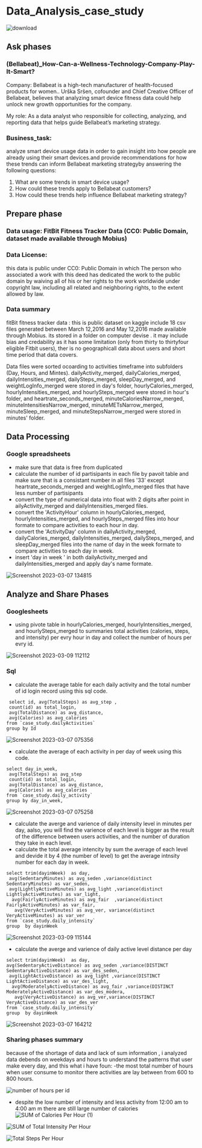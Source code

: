 # Data_Analysis_case_study

   ![download](https://user-images.githubusercontent.com/107117693/223338806-497f771b-4d59-4d2c-bf29-7cfff12620fe.png)


## Ask phases

### (Bellabeat)_How-Can-a-Wellness-Technology-Company-Play-It-Smart?
Company: Bellabeat is a high-tech manufacturer of health-focused products for women.. Urška Sršen, cofounder and Chief Creative Officer of Bellabeat, believes that analyzing smart
device fitness data could help unlock new growth opportunities for the company.

My role: As a data analyst who responsible for collecting, analyzing, and reporting data that helps guide Bellabeat’s marketing strategy. 

### Business_task:
 analyze smart device usage data in order to gain insight into how people are already using their smart devices.and provide recommendations for how these trends can inform Bellabeat marketing strategyby answering the following questions:

  1. What are some trends in smart device usage?
  2. How could these trends apply to Bellabeat customers?
  3. How could these trends help influence Bellabeat marketing strategy?

## Prepare phase
### Data usage: FitBit Fitness Tracker Data (CC0: Public Domain, dataset made available through Mobius)

### Data License: 
this data is public under CC0: Public Domain in which The person who associated a work with this deed has dedicated the work to the public domain by waiving all of his or her rights to the work worldwide under copyright law, including all related and neighboring rights, to the extent allowed by law.

### Data summary
fitBit fitness tracker data : this is public dataset on kaggle include 18 csv files generated between March 12,2016 and May 12,2016  made available through Mobius. its stored in a folder on computer devise . it may include bias and credability as it has  some limitation (only from thirty to thirtyfour eligible Fitbit users), ther is no geographicall data about users and short time period that data covers.

Data files were sorted ocoarding to activities timeframe into subfolders (Day, Hours, and Mintes). dailyActivity_merged, dailyCalories_merged, dailyIntensities_merged, dailySteps_merged, sleepDay_merged, and weightLogInfo_merged were stored in day's folder, hourlyCalories_merged, hourlyIntensities_merged, and hourlySteps_merged were stored in hour's folder, and heartrate_seconds_merged, minuteCaloriesNarrow_merged, minuteIntensitiesNarrow_merged, minuteMETsNarrow_merged, minuteSleep_merged, and minuteStepsNarrow_merged were stored in minutes' folder. 


## Data Processing

### Google spreadsheets 
 - make sure that data is free from duplicated
 - calculate the number of id partisipants in each file by pavoit table and make sure that is a consistant number in all files '33' except heartrate_seconds_merged and weightLogInfo_merged files that have less number of partisipants
 - convert the type of numerical data into float with 2 digits after point in ailyActivity_merged and dailyIntensities_merged files.
 - convert the 'ActivityHour' column in hourlyCalories_merged, hourlyIntensities_merged, and hourlySteps_merged files into hour formate to compare  activities to each hour in day.
 - convert the 'ActivityDay' column in dailyActivity_merged, dailyCalories_merged, dailyIntensities_merged, dailySteps_merged, and sleepDay_merged files into the name of day in the week formate to compare  activities to each day in week.
 - insert 'day in week ' in both dailyActivity_merged and dailyIntensities_merged and apply day's name formate.

![Screenshot 2023-03-07 134815](https://user-images.githubusercontent.com/107117693/223413814-a3e1077f-adb4-4494-8772-809c595daf1d.png)


## Analyze and Share Phases

### Googlesheets

- using pivote table in hourlyCalories_merged, hourlyIntensities_merged, and hourlySteps_merged to summaries total activities (calories, steps, and intensity) per evry hour in day and collect the number of hours per evry id.


![Screenshot 2023-03-09 112112](https://user-images.githubusercontent.com/107117693/223977460-24473c13-3ac5-48c7-85ea-2d51324b1a7b.png)




### Sql

 - calculate the average  table for each daily activity and the total number of id login record using this sql code. 

```
 select id, avg(TotalSteps) as avg_step ,
 count(id) as total_login,
 avg(TotalDistance) as avg_distance, 
 avg(Calories) as avg_calories
from `case_study.dailyActivities`
group by Id

```

![Screenshot 2023-03-07 075356](https://user-images.githubusercontent.com/107117693/223336614-3d7455a9-970a-44d3-85a8-51e45a37151a.png)


- calculate the average of each activity in per day of week using this code.


```
select day_in_week,
 avg(TotalSteps) as avg_step  
 count(id) as total_login,
 avg(TotalDistance) as avg_distance,
 avg(Calories) as avg_calories 
from `case_study.daily_activity`
group by day_in_week,
```
![Screenshot 2023-03-07 075258](https://user-images.githubusercontent.com/107117693/223336764-de96e1fb-fd78-42a7-b083-1d14476b6971.png)


- calculate the averge and varience of daily intensity level  in minutes per day, aalso, you will find the varience of each level is bigger as the result of the difference between users activities, and the number of duration they take in each level.
- calculate the total average intencity by sum the average of each level and devide it by 4 (the number of level) to get the average intnsity number for each day in week.
```
select trim(dayinWeek)  as day,
 avg(SedentaryMinutes) as avg_seden ,variance(distinct SedentaryMinutes) as var_seden,
 avg(LightlyActiveMinutes) as avg_light ,variance(distinct LightlyActiveMinutes) as var_light,
  avg(FairlyActiveMinutes) as avg_fair  ,variance(distinct FairlyActiveMinutes) as var_fair,
   avg(VeryActiveMinutes) as avg_ver, variance(distinct VeryActiveMinutes) as var_ver
from `case_study.daily_intensity`
group  by dayinWeek
```


![Screenshot 2023-03-09 115144](https://user-images.githubusercontent.com/107117693/223985220-527a7acf-4f66-4e3d-92e0-e0874dd4a90b.png)


- calculate the averge and varience of daily active level distance per day
 ```
select trim(dayinWeek)  as day,
 avg(SedentaryActiveDistance) as avg_seden ,variance(DISTINCT SedentaryActiveDistance) as var_des_seden,
  avg(LightActiveDistance) as avg_light ,variance(DISTINCT LightActiveDistance) as var_des_light,
   avg(ModeratelyActiveDistance) as avg_fair ,variance(DISTINCT ModeratelyActiveDistance) as var_des_modera,
    avg(VeryActiveDistance) as avg_ver,variance(DISTINCT VeryActiveDistance) as var_des_ver
from `case_study.daily_intensity`
group  by dayinWeek

```
![Screenshot 2023-03-07 164212](https://user-images.githubusercontent.com/107117693/223455488-367fbef9-076f-4355-a6ca-41556500c63d.png)



### Sharing phases summary

because of the shortage of data and lack of sum information , i analyzed data debends on weekdays and hours to understand the patterns that user make every day, and this what i have foun:
  -the most total number of hours when user consume to monitor there activities are lay between from 600 to 800 hours.


![number of hours per id](https://user-images.githubusercontent.com/107117693/223977508-a63e89f5-5599-4324-98f5-afc445ce3b15.png)


 - despite the low number of intensity and less activity from 12:00 am to 4:00 am m there are still large number of calories 
![SUM of Calories Per Hour (1)](https://user-images.githubusercontent.com/107117693/223221304-69ff0637-a4f9-4059-a902-723751044d33.png)



![SUM of Total Intensity Per Hour](https://user-images.githubusercontent.com/107117693/223220258-cd1fa7a2-cf72-4282-90b0-c6112365bf73.png)



![Total Steps Per Hour](https://user-images.githubusercontent.com/107117693/223220379-12ec5629-64fa-4f4c-a2ef-3cfdd67bf8ef.png)



